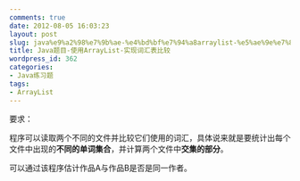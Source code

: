 ```yaml
---
comments: true
date: 2012-08-05 16:03:23
layout: post
slug: java%e9%a2%98%e7%9b%ae-%e4%bd%bf%e7%94%a8arraylist-%e5%ae%9e%e7%8e%b0%e8%af%8d%e6%b1%87%e8%a1%a8%e6%af%94%e8%be%83
title: Java题目-使用ArrayList-实现词汇表比较
wordpress_id: 362
categories:
- Java练习题
tags:
- ArrayList
---
```


要求：

程序可以读取两个不同的文件并比较它们使用的词汇，具体说来就是要统计出每个文件中出现的**不同的单词集合**，并计算两个文件中**交集的部分**。

可以通过该程序估计作品A与作品B是否是同一作者。



